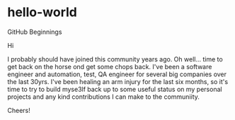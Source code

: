 # hello-world
GitHub Beginnings

Hi 

I probably should have joined this community years ago. Oh well... time to get back on the horse ond get some chops back.
I've been a software engineer and automation, test, QA engineer for several big companies over the last 30yrs. I've been healing an arm injury for the last six months, so it's time to try to build myse3lf back up to some useful status on my personal projects and any kind contributions I can make to the communiity.

Cheers!

